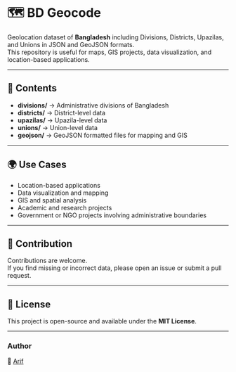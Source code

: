 # 🗺️ BD Geocode

Geolocation dataset of **Bangladesh** including Divisions, Districts, Upazilas, and Unions in JSON and GeoJSON formats.  
This repository is useful for maps, GIS projects, data visualization, and location-based applications.

---

## 📂 Contents

- **divisions/** → Administrative divisions of Bangladesh  
- **districts/** → District-level data  
- **upazilas/** → Upazila-level data  
- **unions/** → Union-level data  
- **geojson/** → GeoJSON formatted files for mapping and GIS  

---

## 🌍 Use Cases

- Location-based applications  
- Data visualization and mapping  
- GIS and spatial analysis  
- Academic and research projects  
- Government or NGO projects involving administrative boundaries  

---

## 🤝 Contribution

Contributions are welcome.  
If you find missing or incorrect data, please open an issue or submit a pull request.  

---

## 📄 License

This project is open-source and available under the **MIT License**.

---

### Author
👤 [Arif](https://github.com/devxarif)
